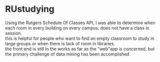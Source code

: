 # RUstudying
Using the Rutgers Schedule Of Classes API, I was able to determine when each room in every building on every campus, does not have a class in session.  
this is helpful for people who want to find an empty classroom to study in large groups or when there is lack of room in libraries.  
the front end is still in the works as far as the "web"app is concerned, but the primary challenge of data mining has been accomplished
